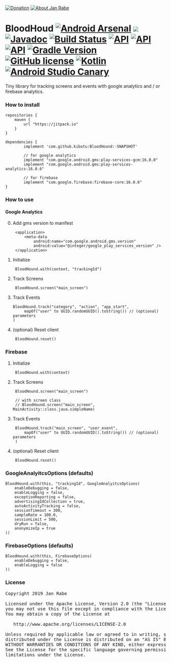 [![Donation](https://img.shields.io/badge/donate-please-brightgreen.svg)](https://www.paypal.me/janrabe) [![About Jan Rabe](https://img.shields.io/badge/about-me-green.svg)](https://about.me/janrabe) 
# BloodHoud [![Android Arsenal](https://img.shields.io/badge/Android%20Arsenal-BloodHound-green.svg?style=true)](https://android-arsenal.com/details/1/3559) [![](https://jitpack.io/v/kibotu/BloodHound.svg)](https://jitpack.io/#kibotu/BloodHound)  [![Javadoc](https://img.shields.io/badge/javadoc-SNAPSHOT-green.svg)](https://jitpack.io/com/github/kibotu/BloodHound/master-SNAPSHOT/javadoc/index.html) [![Build Status](https://travis-ci.org/kibotu/BloodHound.svg)](https://travis-ci.org/kibotu/BloodHound)  [![API](https://img.shields.io/badge/API-15%2B-brightgreen.svg?style=flat)](https://android-arsenal.com/api?level=15) [![API](https://img.shields.io/badge/com.google.android.gms-16.0.0-brightgreen.svg)](https://developers.google.com/android/guides/setup) [![API](https://img.shields.io/badge/com.google.firebase-16.0.6-brightgreen.svg)](https://firebase.google.com/docs/analytics/android/start) [![Gradle Version](https://img.shields.io/badge/gradle-5.1.1-green.svg)](https://docs.gradle.org/current/release-notes) [![GitHub license](https://img.shields.io/badge/license-Apache%202-blue.svg)](https://raw.githubusercontent.com/kibotu/BloodHound/master/LICENSE) [![Kotlin](https://img.shields.io/badge/kotlin-1.3.20-green.svg)](https://github.com/JetBrains/kotlin) [![Android Studio Canary](https://img.shields.io/badge/Android%20Studio%20Canary-latest-green.svg)](https://developer.android.com/studio/preview/)

Tiny library for tracking screens and events with google analytics and / or firebase analytics.

### How to install
	
	repositories {
	    maven {
	        url "https://jitpack.io"
	    }
	}
		
	dependencies {
            implement 'com.github.kibotu:BloodHound:-SNAPSHOT'

            // for google analytics
            implement "com.google.android.gms:play-services-gcm:16.0.0"
            implement "com.google.android.gms:play-services-analytics:16.0.6"

            // for firebase
            implement "com.google.firebase:firebase-core:16.0.6"
    }

### How to use

#### Google Analytics

0. Add gms version to manifest

        <application>
            <meta-data
                android:name="com.google.android.gms.version"
                android:value="@integer/google_play_services_version" />
        </application>

1. Initialize
    
        BloodHound.with(context, "trackingId")

2. Track Screens

        BloodHound.screen("main_screen")

3. Track Events

       BloodHound.track("category", "action", "app_start",
            mapOf("user" to UUID.randomUUID().toString()) // (optional) parameters
       )

4. (optional) Reset client

    	BloodHound.reset()

### Firebase

1. Initialize

        BloodHound.with(context)

2. Track Screens

        BloodHound.screen("main_screen")

        // with screen class
        // BloodHound.screen("main_screen", MainActivity::class.java.simpleName)

3. Track Events

        BloodHound.track("main_screen", "user_event",
            mapOf("user" to UUID.randomUUID().toString()) // (optional) parameters
        )

4. (optional) Reset client

    	BloodHound.reset()
    
### GoogleAnalyitcsOptions (defaults)
    
    BloodHound.with(this, "trackingId", GoogleAnalyitcsOptions(
        enableDebugging = false,
        enableLogging = false,
        exceptionReporting = false,
        advertisingIdCollection = true,
        autoActivityTracking = false,
        sessionTimeout = 300,
        sampleRate = 100.0,
        sessionLimit = 500,
        dryRun = false,
        anonymizeIp = true
    ))

### FirebaseOptions (defaults)

    BloodHound.with(this, FirebaseOptions(
        enableDebugging = false,
        enableLogging = false
    ))
            
### License
<pre>
Copyright 2019 Jan Rabe

Licensed under the Apache License, Version 2.0 (the "License");
you may not use this file except in compliance with the License.
You may obtain a copy of the License at

   http://www.apache.org/licenses/LICENSE-2.0

Unless required by applicable law or agreed to in writing, software
distributed under the License is distributed on an "AS IS" BASIS,
WITHOUT WARRANTIES OR CONDITIONS OF ANY KIND, either express or implied.
See the License for the specific language governing permissions and
limitations under the License.
</pre>
